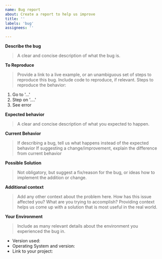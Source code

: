```yaml
---
name: Bug report
about: Create a report to help us improve
title: ''
labels: 'bug'
assignees: ''

---
```


**Describe the bug**
> A clear and concise description of what the bug is.

**To Reproduce**
> Provide a link to a live example, or an unambiguous set of steps to
> reproduce this bug. Include code to reproduce, if relevant.
Steps to reproduce the behavior:
1. Go to '...'
2. Step on '....'
3. See error

**Expected behavior**
> A clear and concise description of what you expected to happen.

**Current Behavior**
> If describing a bug, tell us what happens instead of the expected behavior
> If suggesting a change/improvement, explain the difference from current behavior

**Possible Solution**
> Not obligatory, but suggest a fix/reason for the bug,
> or ideas how to implement the addition or change.

**Additional context**
> Add any other context about the problem here.
> How has this issue affected you? What are you trying to accomplish?
> Providing context helps us come up with a solution that is most useful in the real world.

**Your Environment**
> Include as many relevant details about the environment you experienced the bug in.
* Version used:
* Operating System and version:
* Link to your project:
